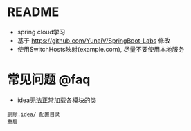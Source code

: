 # README

- spring cloud学习
- 基于 https://github.com/YunaiV/SpringBoot-Labs 修改
- 使用SwitchHosts映射(example.com), 尽量不要使用本地服务

# 常见问题 @faq

- idea无法正常加载各模块的类

```
删除.idea/ 配置目录
重启
```

